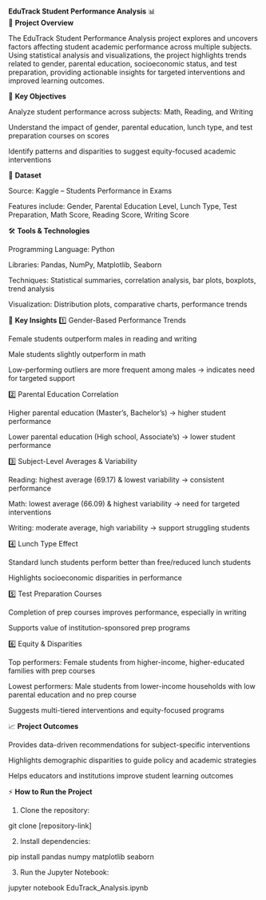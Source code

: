 **EduTrack Student Performance Analysis** 📊  
🚀 **Project Overview**

The EduTrack Student Performance Analysis project explores and uncovers factors affecting student academic performance across multiple subjects. Using statistical analysis and visualizations, the project highlights trends related to gender, parental education, socioeconomic status, and test preparation, providing actionable insights for targeted interventions and improved learning outcomes.

🎯 **Key Objectives**

Analyze student performance across subjects: Math, Reading, and Writing

Understand the impact of gender, parental education, lunch type, and test preparation courses on scores

Identify patterns and disparities to suggest equity-focused academic interventions

📂 **Dataset**

Source: Kaggle – Students Performance in Exams

Features include: Gender, Parental Education Level, Lunch Type, Test Preparation, Math Score, Reading Score, Writing Score

🛠 **Tools & Technologies**

Programming Language: Python

Libraries: Pandas, NumPy, Matplotlib, Seaborn

Techniques: Statistical summaries, correlation analysis, bar plots, boxplots, trend analysis

Visualization: Distribution plots, comparative charts, performance trends

📌 **Key Insights**
1️⃣ Gender-Based Performance Trends

Female students outperform males in reading and writing

Male students slightly outperform in math

Low-performing outliers are more frequent among males → indicates need for targeted support

2️⃣ Parental Education Correlation

Higher parental education (Master’s, Bachelor’s) → higher student performance

Lower parental education (High school, Associate’s) → lower student performance

3️⃣ Subject-Level Averages & Variability

Reading: highest average (69.17) & lowest variability → consistent performance

Math: lowest average (66.09) & highest variability → need for targeted interventions

Writing: moderate average, high variability → support struggling students

4️⃣ Lunch Type Effect

Standard lunch students perform better than free/reduced lunch students

Highlights socioeconomic disparities in performance

5️⃣ Test Preparation Courses

Completion of prep courses improves performance, especially in writing

Supports value of institution-sponsored prep programs

6️⃣ Equity & Disparities

Top performers: Female students from higher-income, higher-educated families with prep courses

Lowest performers: Male students from lower-income households with low parental education and no prep course

Suggests multi-tiered interventions and equity-focused programs

📈 **Project Outcomes**

Provides data-driven recommendations for subject-specific interventions

Highlights demographic disparities to guide policy and academic strategies

Helps educators and institutions improve student learning outcomes

⚡ **How to Run the Project**

1. Clone the repository:

  git clone [repository-link]


2. Install dependencies:

  pip install pandas numpy matplotlib seaborn


3. Run the Jupyter Notebook:

  jupyter notebook EduTrack_Analysis.ipynb
